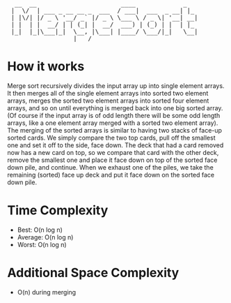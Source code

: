 <pre>
  __  __                       ____             _   
 |  \/  | ___ _ __ __ _  ___  / ___|  ___  _ __| |_ 
 | |\/| |/ _ \ '__/ _` |/ _ \ \___ \ / _ \| '__| __|
 | |  | |  __/ | | (_| |  __/  ___) | (_) | |  | |_ 
 |_|  |_|\___|_|  \__, |\___| |____/ \___/|_|   \__|
                  |___/                             
</pre>
# How it works
Merge sort recursively divides the input array up into single element
arrays. It then merges all of the single element arrays into sorted two
element arrays, merges the sorted two element arrays into sorted four
element arrays, and so on until everything is merged back into one big
sorted array. (Of course if the input array is of odd length there will
be some odd length arrays, like a one element array merged with a sorted
two element array). The merging of the sorted arrays is similar to
having two stacks of face-up sorted cards. We simply compare the two top
cards, pull off the smallest one and set it off to the side, face down.
The deck that had a card removed now has a new card on top, so we
compare that card with the other deck, remove the smallest one and place
it face down on top of the sorted face down pile, and continue. When we
exhaust one of the piles, we take the remaining (sorted) face up deck
and put it face down on the sorted face down pile.

# Time Complexity
* Best: O(n log n)
* Average: O(n log n)
* Worst: O(n log n)

# Additional Space Complexity
* O(n) during merging
